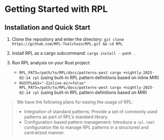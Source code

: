 # Getting Started with RPL

## Installation and Quick Start

1. Clone the repository and enter the directory: `git clone https://github.com/RPL-Toolchain/RPL.git && cd RPL`

2. Install RPL as a cargo subcommand: `cargo install --path .`

3. Run RPL analysis on your Rust project:

    - `RPL_PATS=/path/to/RPL/docs/patterns-pest cargo +nightly-2025-02-14 rpl` (using built-in RPL pattern definitions based on inline MIR)
    - `RUSTFLAGS="-Zinline-mir=false" RPL_PATS=/path/to/RPL/docs/patterns-pest cargo +nightly-2025-02-14 rpl` (using built-in RPL pattern definitions based on MIR)

> We have the following plans for easing the usage of RPL:
>
> -   Integration of standard patterns: Provide a set of commonly used patterns as part of RPL’s standard library.
> -   Configuration-based pattern management: Introduce a `rpl.toml` configuration file to manage RPL patterns in a structured and centralized manner.